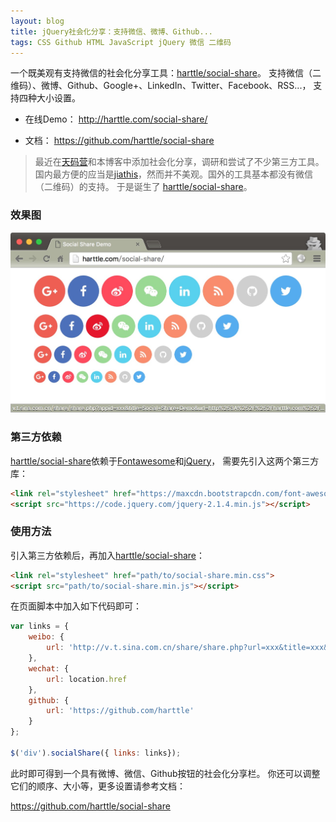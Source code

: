 ```yaml
---
layout: blog
title: jQuery社会化分享：支持微信、微博、Github...
tags: CSS Github HTML JavaScript jQuery 微信 二维码
---
```


一个既美观有支持微信的社会化分享工具：[harttle/social-share][sc]。
支持微信（二维码）、微博、Github、Google+、LinkedIn、Twitter、Facebook、RSS...，
支持四种大小设置。

* 在线Demo： http://harttle.com/social-share/

* 文档： https://github.com/harttle/social-share

> 最近在[天码营][tmy]和本博客中添加社会化分享，调研和尝试了不少第三方工具。
> 国内最方便的应当是[jiathis][jiathis]，然而并不美观。国外的工具基本都没有微信（二维码）的支持。
> 于是诞生了 [harttle/social-share][sc]。

<!--more-->

### 效果图

![social share@2x][sc-img]

### 第三方依赖

[harttle/social-share][sc]依赖于[Fontawesome][font]和[jQuery][jq]，
需要先引入这两个第三方库：

```html
<link rel="stylesheet" href="https://maxcdn.bootstrapcdn.com/font-awesome/4.5.0/css/font-awesome.min.css">
<script src="https://code.jquery.com/jquery-2.1.4.min.js"></script>
```

### 使用方法

引入第三方依赖后，再加入[harttle/social-share][sc]：

```html
<link rel="stylesheet" href="path/to/social-share.min.css">
<script src="path/to/social-share.min.js"></script>
```
 
在页面脚本中加入如下代码即可：

```javascript
var links = {
    weibo: {
        url: 'http://v.t.sina.com.cn/share/share.php?url=xxx&title=xxx&appid=xxx'
    },
    wechat: {
        url: location.href
    },
    github: {
        url: 'https://github.com/harttle'
    }
};

$('div').socialShare({ links: links});
```

此时即可得到一个具有微博、微信、Github按钮的社会化分享栏。
你还可以调整它们的顺序、大小等，更多设置请参考文档：

https://github.com/harttle/social-share

[sc]: https://github.com/harttle/social-share
[jiathis]: http://www.jiathis.com/
[sc-img]: /assets/img/blog/social-share.png
[font]: http://fontawesome.io/
[jq]: http://jquery.com/
[tmy]: http://tianmaying.com/
